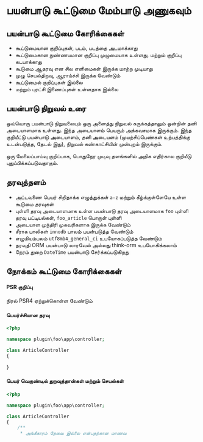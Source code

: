 # பயன்பாடு கூட்டுமை மேம்பாடு அணுகவும்

## பயன்பாடு கூட்டுமை கோரிக்கைகள்
* கூட்டுமையான குறிப்புகள், படம், படத்தை அடமாக்காது
* கூட்டுமைகான நுண்ணயமான குறிப்பு முழுமையாக உள்ளது, மற்றும் குறிப்பு கடயாக்காது
* கூடுமை ஆதரவு என சில எளிமைகள் இருக்க மாற்ற முடியாது
* முழு செயல்திறவு, ஆராய்ச்சி இருக்க வேண்டும்
* கூட்டுமைல் குறிப்புகள் இல்லை
* மற்றும் புரட்சி இணைப்புகள் உள்ளதாக இல்லை

## பயன்பாடு நிறுவல் உரை
ஒவ்வொரு பயன்பாடு நிறுவலையும் ஒரு அனைத்து நிறுவல் சுருக்கத்தாலும் ஒன்றின் தனி அடையாளமாக உள்ளது. இந்த அடையாளம் பெயரும் அக்கவசமாக இருக்கும். இந்த குறியீட்டு பயன்பாடு அடையாளம், தனி அடையளம் (முயற்சிப்பெண்கள் உற்பத்திக்கு உடன்படுத்த, தேடல் இது), நிறுவல் கண்காட்சியின் முன்புறம் இருக்கும்.

ஒரு மேலைப்பாய்வு குறிப்பாக, பொதுநேர முடிவு தளங்களில் அதிக எதிர்கால குறியீடு புதுப்பிக்கப்படுவதாகும்.

## தரவுத்தளம்
* அட்டவணை பெயர் சிறிதாக்க எழுத்துக்கள் `a-z` மற்றும் கீழ்க்குள்ளேயே உள்ள கூடுமை தரவுகள்
* புள்ளி தரவு அடையாளமாக உள்ள பயன்பாடு தரவு அடையாளமாக `foo` புள்ளி தரவு பட்டியல்கள், `foo_article` பொருள் புள்ளி
* அடையாள முந்திரி முகவரிகளாக இருக்க வேண்டும்
* சீராக பாலிகள் `innodb` பாலம் பயன்படுத்த வேண்டும்
* எழுமியம்பலம் `utf8mb4_general_ci` உபயோகப்படுத்த வேண்டும்
* தரவுதி ORM பயன்பாடு லாரவேல் அல்லது think-orm உபயோகிக்கலாம்
* நேரம் துறை  `DateTime` பயன்பாடு சேர்க்கப்படுகிறது

## நோக்கம் கூட்டுமை கோரிக்கைகள்

#### PSR குறிப்பு
நிரல் PSR4 ஏற்றுக்கொள்ள வேண்டும்

####  பெயர்ச்சியான தரவு
```php
<?php

namespace plugin\foo\app\controller;

class ArticleController
{
    
}
```

####  பெயர் வெகுண்டில் துறவுத்தான்கள் மற்றும் செயல்கள்
```php
<?php

namespace plugin\foo\app\controller;

class ArticleController
{
    /**
     * அங்கீகாரம் தேவை இல்லை என்பதற்கான மாணவ
